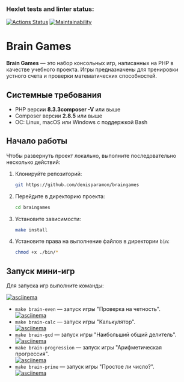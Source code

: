 
### Hexlet tests and linter status:
[![Actions Status](https://github.com/denisparamon/php-project-45/actions/workflows/hexlet-check.yml/badge.svg)](https://github.com/denisparamon/php-project-45/actions)
[![Maintainability](https://api.codeclimate.com/v1/badges/eff196e60b287efee701/maintainability)](https://codeclimate.com/github/denisparamon/php-project-45/maintainability)

# Brain Games

**Brain Games** — это набор консольных игр, написанных на PHP в качестве учебного проекта. Игры предназначены для тренировки устного счета и проверки математических способностей.

## Системные требования

- PHP версии **8.3.3composer -V** или выше 
- Composer версии **2.8.5** или выше
- ОС: Linux, macOS или Windows с поддержкой Bash

## Начало работы
Чтобы развернуть проект локально, выполните последовательно несколько действий:

1. Клонируйте репозиторий:

    ```bash
    git https://github.com/denisparamon/braingames
    ```
2. Перейдите в директорию проекта:

    ```bash
    cd braingames
    ```
3. Установите зависимости:

    ```bash
    make install
    ```
4. Установите права на выполнение файлов в директории `bin`:

    ```bash
    chmod +x ./bin/*
    ```
## Запуск мини-игр
Для запуска игр выполните команды:

  [![asciinema](https://asciinema.org/a/I2P9AD1EnZ5SYLQrrw9BQfPJH.svg)](https://asciinema.org/a/I2P9AD1EnZ5SYLQrrw9BQfPJH)  
- `make brain-even` — запуск игры "Проверка на четность".  
  [![asciinema](https://asciinema.org/a/CW99bP4RcVfZTSypHy6R261Yv.svg)](https://asciinema.org/a/CW99bP4RcVfZTSypHy6R261Yv)  
- `make brain-calc` — запуск игры "Калькулятор".  
  [![asciinema](https://asciinema.org/a/iZGnGQ15Zu2QUh9wmRg0tzYKi.svg)](https://asciinema.org/a/iZGnGQ15Zu2QUh9wmRg0tzYKi)  
- `make brain-gcd` — запуск игры "Наибольший общий делитель".  
  [![asciinema](https://asciinema.org/a/FGANHMFtG5wDZgExnaQLZJ6Tv.svg)](https://asciinema.org/a/FGANHMFtG5wDZgExnaQLZJ6Tv)
- `make brain-progression` — запуск игры "Арифметическая прогрессия".  
  [![asciinema](https://asciinema.org/a/Gh4llqT6DGpceWXGmMvMAf9C4.svg)](https://asciinema.org/a/Gh4llqT6DGpceWXGmMvMAf9C4)  
- `make brain-prime` — запуск игры "Простое ли число?".  
  [![asciinema](https://asciinema.org/a/VehhJoRdEjDxZvEkn88S1Soe1.svg)](https://asciinema.org/a/VehhJoRdEjDxZvEkn88S1Soe1) 

  